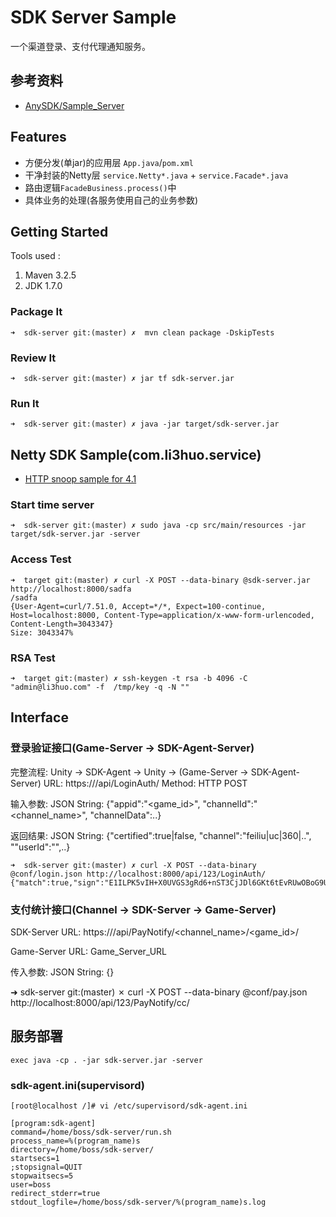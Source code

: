 # SDK Server Sample

一个渠道登录、支付代理通知服务。

## 参考资料
* [AnySDK/Sample_Server
](https://github.com/AnySDK/Sample_Server/tree/master/ServerDemo_Java)


## Features

* 方便分发(单jar)的应用层 `App.java`/`pom.xml`
* 干净封装的Netty层 `service.Netty*.java` + `service.Facade*.java`
* 路由逻辑`FacadeBusiness.process()`中
* 具体业务的处理(各服务使用自己的业务参数)

## Getting Started

Tools used :

1. Maven 3.2.5
1. JDK 1.7.0


### Package It
	➜  sdk-server git:(master) ✗  mvn clean package -DskipTests

### Review It
	➜  sdk-server git:(master) ✗ jar tf sdk-server.jar

### Run It
	➜  sdk-server git:(master) ✗ java -jar target/sdk-server.jar

## Netty SDK Sample(com.li3huo.service)
* [HTTP snoop sample for 4.1](https://github.com/netty/netty/tree/4.1/example/src/main/java/io/netty/example/http/snoop)

### Start time server

	➜  sdk-server git:(master) ✗ sudo java -cp src/main/resources -jar target/sdk-server.jar -server

### Access Test

	➜  target git:(master) ✗ curl -X POST --data-binary @sdk-server.jar http://localhost:8000/sadfa
	/sadfa
	{User-Agent=curl/7.51.0, Accept=*/*, Expect=100-continue, Host=localhost:8000, Content-Type=application/x-www-form-urlencoded, Content-Length=3043347}
	Size: 3043347%

### RSA Test

	➜  target git:(master) ✗ ssh-keygen -t rsa -b 4096 -C "admin@li3huo.com" -f  /tmp/key -q -N ""

## Interface

### 登录验证接口(Game-Server -> SDK-Agent-Server)
完整流程: Unity -> SDK-Agent -> Unity -> (Game-Server -> SDK-Agent-Server)
URL: https://<url>/api/LoginAuth/
Method: HTTP POST

输入参数: JSON String: {"appid":"<game_id>", "channelId":"<channel_name>", "channelData":..}

返回结果: JSON String: {"certified":true|false, "channel":"feiliu|uc|360|..", ""userId":"<channel user id>",..}


	➜  sdk-server git:(master) ✗ curl -X POST --data-binary @conf/login.json http://localhost:8000/api/123/LoginAuth/
	{"match":true,"sign":"E1ILPK5vIH+X0UVGS3gRd6+nST3CjJDl6GKt6tEvRUwOBoG9UHo3t9ESQVvKhnISa0dDEFaX6TOkLjhvR3hzUD2zqgA5UlBHqJ9Jys9mLNN5TBt9C25XkQpQ8mrvOvRcA7zyYwzbSdJiCz4zda4zoknehWWLQjI2ZovqOwGJgoXxiOCywUmm1Zu3RJ4kYKboBifPRA1u+KTJ/hSCaawTPFTv3MwUvmM8WAjpy9VRuXEpK137ADM/69Y1Jna8p9SqoUE/sB2jVvWsgj9+4sWCWfiH08IaKuc8gkCjl0zvwGUeDDOYVZP/RH7HlrRSliOc0kM3HfshjGAVaftVZWG6Kg==","timestamp":"1489051858","userId":"1067335"}% 

### 支付统计接口(Channel -> SDK-Server -> Game-Server)
SDK-Server URL: https://<url>/api/PayNotify/<channel_name>/<game_id>/

Game-Server URL: Game_Server_URL

传入参数: JSON String: {}

➜  sdk-server git:(master) ✗ curl -X POST --data-binary @conf/pay.json http://localhost:8000/api/123/PayNotify/cc/


## 服务部署

	exec java -cp . -jar sdk-server.jar -server

### sdk-agent.ini(supervisord)

	[root@localhost /]# vi /etc/supervisord/sdk-agent.ini
	
	[program:sdk-agent]
	command=/home/boss/sdk-server/run.sh
	process_name=%(program_name)s
	directory=/home/boss/sdk-server/
	startsecs=1
	;stopsignal=QUIT
	stopwaitsecs=5
	user=boss
	redirect_stderr=true
	stdout_logfile=/home/boss/sdk-server/%(program_name)s.log
